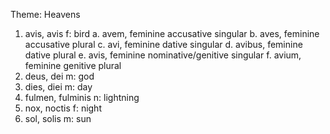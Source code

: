 Theme: Heavens
1. avis, avis f: bird
  a. avem, feminine accusative singular
  b. aves, feminine accusative plural
  c. avi, feminine dative singular
  d. avibus, feminine dative plural
  e. avis, feminine nominative/genitive singular
  f. avium, feminine genitive plural
2. deus, dei m: god
3. dies, diei m: day
4. fulmen, fulminis n: lightning
5. nox, noctis f: night
6. sol, solis m: sun
